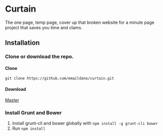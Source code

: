# Curtain

The one page, temp page, cover up that broken website for a minute page project that saves you time and clams.

## Installation

### Clone or download the repo.

#### Clone
`git clone https://github.com/emaildano/curtain.git`

#### Download
[Master](https://github.com/emaildano/curtain/archive/master.zip)

### Install Grunt and Bower
1. Install grunt-cli and bower globally with `npm install -g grunt-cli bower`
2. Run `npm install`
